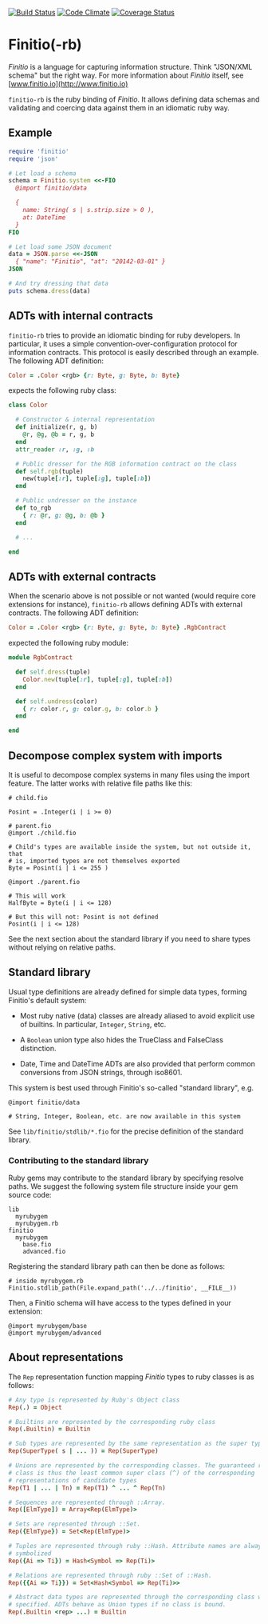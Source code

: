 [![Build Status](https://travis-ci.org/blambeau/finitio-rb.svg?branch=master)](https://travis-ci.org/blambeau/finitio-rb)
[![Code Climate](https://codeclimate.com/github/blambeau/finitio-rb.png)](https://codeclimate.com/github/blambeau/finitio-rb)
[![Coverage Status](https://coveralls.io/repos/blambeau/finitio-rb/badge.png?branch=master)](https://coveralls.io/r/blambeau/finitio-rb)

# Finitio(-rb)

*Finitio* is a language for capturing information structure. Think "JSON/XML
schema" but the right way. For more information about *Finitio* itself, see
[www.finitio.io](http://www.finitio.io)

`finitio-rb` is the ruby binding of *Finitio*. It allows defining data schemas
and validating and coercing data against them in an idiomatic ruby way.

## Example

```ruby
require 'finitio'
require 'json'

# Let load a schema
schema = Finitio.system <<-FIO
  @import finitio/data

  {
    name: String( s | s.strip.size > 0 ),
    at: DateTime
  }
FIO

# Let load some JSON document
data = JSON.parse <<-JSON
  { "name": "Finitio", "at": "20142-03-01" }
JSON

# And try dressing that data
puts schema.dress(data)
```

## ADTs with internal contracts

`finitio-rb` tries to provide an idiomatic binding for ruby developers. In
particular, it uses a simple convention-over-configuration protocol for
information contracts. This protocol is easily described through an example.
The following ADT definition:

```ruby
Color = .Color <rgb> {r: Byte, g: Byte, b: Byte}
```

expects the following ruby class:

```ruby
class Color

  # Constructor & internal representation
  def initialize(r, g, b)
    @r, @g, @b = r, g, b
  end
  attr_reader :r, :g, :b

  # Public dresser for the RGB information contract on the class
  def self.rgb(tuple)
    new(tuple[:r], tuple[:g], tuple[:b])
  end

  # Public undresser on the instance
  def to_rgb
    { r: @r, g: @g, b: @b }
  end

  # ...

end
```

## ADTs with external contracts

When the scenario above is not possible or not wanted (would require core
extensions for instance), `finitio-rb` allows defining ADTs with external
contracts. The following ADT definition:

```ruby
Color = .Color <rgb> {r: Byte, g: Byte, b: Byte} .RgbContract
```

expected the following ruby module:

```ruby
module RgbContract

  def self.dress(tuple)
    Color.new(tuple[:r], tuple[:g], tuple[:b])
  end

  def self.undress(color)
    { r: color.r, g: color.g, b: color.b }
  end

end
```

## Decompose complex system with imports

It is useful to decompose complex systems in many files using the import
feature. The latter works with relative file paths like this:

```
# child.fio

Posint = .Integer(i | i >= 0)
```

```
# parent.fio
@import ./child.fio

# Child's types are available inside the system, but not outside it, that
# is, imported types are not themselves exported
Byte = Posint(i | i <= 255 )
```

```
@import ./parent.fio

# This will work
HalfByte = Byte(i | i <= 128)

# But this will not: Posint is not defined
Posint(i | i <= 128)
```

See the next section about the standard library if you need to share types
without relying on relative paths.

## Standard library

Usual type definitions are already defined for simple data types, forming
Finitio's default system:

* Most ruby native (data) classes are already aliased to avoid explicit use of
  builtins. In particular, `Integer`, `String`, etc.

* A `Boolean` union type also hides the TrueClass and FalseClass distinction.

* Date, Time and DateTime ADTs are also provided that perform common
  conversions from JSON strings, through iso8601.

This system is best used through Finitio's so-called "standard library", e.g.

```
@import finitio/data

# String, Integer, Boolean, etc. are now available in this system
```

See `lib/finitio/stdlib/*.fio` for the precise definition of the standard library.

### Contributing to the standard library

Ruby gems may contribute to the standard library by specifying resolve paths.
We suggest the following system file structure inside your gem source code:

```
lib
  myrubygem
  myrubygem.rb
finitio
  myrubygem
    base.fio
    advanced.fio
```

Registering the standard library path can then be done as follows:

```
# inside myrubygem.rb
Finitio.stdlib_path(File.expand_path('../../finitio', __FILE__))
```

Then, a Finitio schema will have access to the types defined in your extension:

```
@import myrubygem/base
@import myrubygem/advanced
```

## About representations

The `Rep` representation function mapping *Finitio* types to ruby classes is
as follows:

```ruby
# Any type is represented by Ruby's Object class
Rep(.) = Object

# Builtins are represented by the corresponding ruby class
Rep(.Builtin) = Builtin

# Sub types are represented by the same representation as the super type
Rep(SuperType( s | ... )) = Rep(SuperType)

# Unions are represented by the corresponding classes. The guaranteed result
# class is thus the least common super class (^) of the corresponding
# representations of candidate types
Rep(T1 | ... | Tn) = Rep(T1) ^ ... ^ Rep(Tn)

# Sequences are represented through ::Array.
Rep([ElmType]) = Array<Rep(ElmType)>

# Sets are represented through ::Set.
Rep({ElmType}) = Set<Rep(ElmType)>

# Tuples are represented through ruby ::Hash. Attribute names are always
# symbolized
Rep({Ai => Ti}) = Hash<Symbol => Rep(Ti)>

# Relations are represented through ruby ::Set of ::Hash.
Rep({{Ai => Ti}}) = Set<Hash<Symbol => Rep(Ti)>>

# Abstract data types are represented through the corresponding class when
# specified. ADTs behave as Union types if no class is bound.
Rep(.Builtin <rep> ...) = Builtin
```
